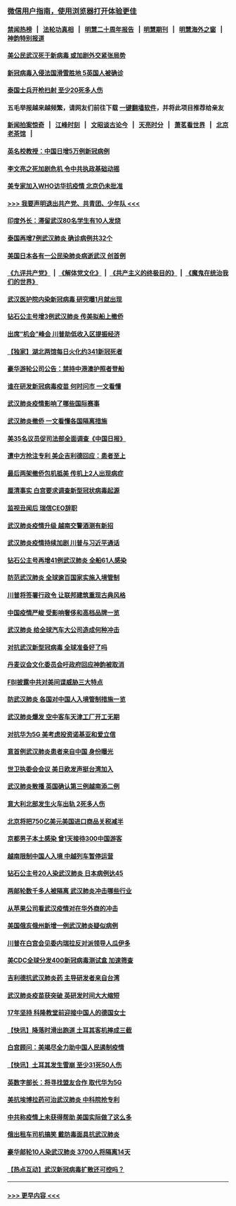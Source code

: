 ### [微信用户指南，使用浏览器打开体验更佳](https://github.com/gfw-breaker/banned-news1/blob/master/indexes/wechat-guide.md?t=0)
#### [禁闻热榜](热点新闻.md?t=0)  &nbsp;&nbsp;|&nbsp;&nbsp; [法轮功真相](https://github.com/gfw-breaker/truth/blob/master/README.md?t=0) &nbsp;&nbsp;|&nbsp;&nbsp; [明慧二十周年报告](https://github.com/gfw-breaker/mh-reports/blob/master/README.md?t=0) &nbsp;&nbsp;|&nbsp;&nbsp;[明慧期刊](https://github.com/gfw-breaker/mh-qikan) &nbsp;&nbsp;|&nbsp;&nbsp; [明慧海外之窗](https://github.com/gfw-breaker/mh-news/blob/master/README.md?t=0) &nbsp;&nbsp;|&nbsp;&nbsp; [神韵特别报道](https://github.com/gfw-breaker/mh-news/blob/master/shenyun.md?t=0)
#### [美公民武汉死于新病毒 或加剧外交紧张局势](../pages/nsc418/n11854331.md?t=02090755) 
#### [新冠病毒入侵法国滑雪胜地 5英国人被确诊](../pages/nsc418/n11854307.md?t=02090755) 
#### [泰国士兵开枪扫射 至少20死多人伤](../pages/nsc418/n11854276.md?t=02090755) 
#### 五毛举报越来越频繁，请网友们前往下载 [一键翻墙软件](https://github.com/gfw-breaker/ssr-accounts)，并将此项目推荐给亲友
#### [新闻拍案惊奇](https://github.com/gfw-breaker/banned-news1/blob/master/pages/link4.md) &nbsp;&nbsp;|&nbsp;&nbsp; [江峰时刻](https://github.com/gfw-breaker/banned-news1/blob/master/pages/link4.md) &nbsp;&nbsp;|&nbsp;&nbsp; [文昭谈古论今](https://github.com/gfw-breaker/banned-news1/blob/master/pages/link4.md) &nbsp;&nbsp;|&nbsp;&nbsp; [天亮时分](https://github.com/gfw-breaker/banned-news1/blob/master/pages/link4.md) &nbsp;&nbsp;|&nbsp;&nbsp; [萧茗看世界](https://github.com/gfw-breaker/banned-news1/blob/master/pages/link4.md) &nbsp;&nbsp;|&nbsp;&nbsp; [北京老茶馆](https://github.com/gfw-breaker/banned-news1/blob/master/pages/link4.md) &nbsp;&nbsp;|&nbsp;&nbsp; 
#### [英名校教授：中国日增5万例新冠病例](../pages/nsc418/n11854174.md?t=02090755) 
#### [李文亮之死加剧危机 令中共执政基础动摇](../pages/nsc418/n11854003.md?t=02090755) 
#### [美专家加入WHO访华抗疫情 北京仍未批准](../pages/nsc418/n11854043.md?t=02090755) 
#### [>>> 我要声明退出共产党、共青团、少年队 <<<](https://github.com/begood0513/goodnews/blob/master/quit/letter.md) 
#### [印度外长：滞留武汉80名学生有10人发烧](../pages/nsc418/n11853821.md?t=02090755) 
#### [泰国再增7例武汉肺炎 确诊病例共32个](../pages/nsc418/n11853808.md?t=02090755) 
#### [美国日本各有一公民染肺炎病逝武汉 创首例](../pages/nsc418/n11853509.md?t=02090755) 
#### [《九评共产党》](https://github.com/begood0513/9ping.md/blob/master/README.md) &nbsp;|&nbsp; [《解体党文化》](../../../../jtdwh.md/blob/master/README.md)  &nbsp;|&nbsp; [《共产主义的终极目的》](../../../../gczydzjmd.md/blob/master/README.md) &nbsp;|&nbsp; [《魔鬼在统治我们的世界》](../../../../mgztzwmdsj.md/blob/master/README.md) 
#### [武汉医护院内染新冠病毒 研究曝1月就出现](../pages/nsc418/n11852928.md?t=02090755) 
#### [钻石公主号增3例武汉肺炎 传美拟船上撤侨](../pages/nsc418/n11853240.md?t=02090755) 
#### [出席“机会”峰会 川普助低收入区提振经济](../pages/nsc418/n11853232.md?t=02090755) 
#### [【独家】湖北两馆每日火化约341新冠死者](../pages/nsc418/n11845444.md?t=02090755) 
#### [豪华游轮公司公告：禁持中港澳护照者登船](../pages/nsc418/n11852761.md?t=02090755) 
#### [谁在研发新冠病毒疫苗 何时问市 一文看懂](../pages/nsc418/n11852840.md?t=02090755) 
#### [武汉肺炎疫情影响了哪些国际赛事](../pages/nsc418/n11852441.md?t=02090755) 
#### [武汉肺炎撤侨 一文看懂各国隔离措施](../pages/nsc418/n11844216.md?t=02090755) 
#### [美35名议员促司法部全面调查《中国日报》](../pages/nsc418/n11852435.md?t=02090755) 
#### [遭中方抢注专利 美企吉利德回应：患者至上](../pages/nsc418/n11852037.md?t=02090755) 
#### [最后两架撤侨包机抵美 传机上2人出现病症](../pages/nsc418/n11852173.md?t=02090755) 
#### [厘清事实 白宫要求调查新型冠状病毒起源](../pages/nsc418/n11852106.md?t=02090755) 
#### [监视丑闻后 瑞信CEO辞职](../pages/nsc418/n11852127.md?t=02090755) 
#### [武汉肺炎疫情升级 越南交警酒测有新招](../pages/nsc418/n11851632.md?t=02090755) 
#### [武汉肺炎疫情持续加剧 川普与习近平通话](../pages/nsc418/n11851613.md?t=02090755) 
#### [钻石公主号再增41例武汉肺炎 全船61人感染](../pages/nsc418/n11850401.md?t=02090755) 
#### [防范武汉肺炎 全球逾百国家实施入境管制](../pages/nsc418/n11850557.md?t=02090755) 
#### [川普将签署行政令 让联邦建筑重现古典风格](../pages/nsc418/n11850654.md?t=02090755) 
#### [中国疫情严峻 受影响奢侈和高档品牌一览](../pages/nsc418/n11850319.md?t=02090755) 
#### [武汉肺炎 给全球汽车大公司造成何种冲击](../pages/nsc418/n11850056.md?t=02090755) 
#### [对抗武汉新型冠病毒 全球准备好了吗](../pages/nsc418/n11850142.md?t=02090755) 
#### [丹麦议会文化委员会吁政府回应神韵被取消](../pages/nsc418/n11849312.md?t=02090755) 
#### [FBI披露中共对美间谍威胁三大特点](../pages/nsc418/n11849700.md?t=02090755) 
#### [防武汉肺炎 各国对中国人入境管制措施一览](../pages/nsc418/n11838726.md?t=02090755) 
#### [武汉肺炎爆发 空中客车天津工厂开工无期](../pages/nsc418/n11849634.md?t=02090755) 
#### [对抗华为5G 美考虑投资诺基亚和爱立信](../pages/nsc418/n11849510.md?t=02090755) 
#### [意首例武汉肺炎患者来自中国 身份曝光](../pages/nsc418/n11849454.md?t=02090755) 
#### [世卫执委会会议 美日欧发声挺台湾加入](../pages/nsc418/n11849433.md?t=02090755) 
#### [武汉肺炎散播 英国确认第三例越南添二例](../pages/nsc418/n11849439.md?t=02090755) 
#### [意大利北部发生火车出轨 2死多人伤](../pages/nsc418/n11848999.md?t=02090755) 
#### [北京将把750亿美元美国进口商品关税减半](../pages/nsc418/n11848896.md?t=02090755) 
#### [京都男子本土感染 曾1天接待300中国游客](../pages/nsc418/n11848641.md?t=02090755) 
#### [越南限制中国人入境 中越列车暂停运营](../pages/nsc418/n11847844.md?t=02090755) 
#### [钻石公主号20人染武汉肺炎 日本病例达45](../pages/nsc418/n11847823.md?t=02090755) 
#### [两邮轮数千多人被隔离 武汉肺炎冲击哪些行业](../pages/nsc418/n11847456.md?t=02090755) 
#### [从苹果公司看武汉疫情对在华外商的冲击](../pages/nsc418/n11847586.md?t=02090755) 
#### [美国俄亥俄州新增一例武汉肺炎疑似病例](../pages/nsc418/n11847714.md?t=02090755) 
#### [川普在白宫会见委内瑞拉反对派领导人瓜伊多](../pages/nsc418/n11847391.md?t=02090755) 
#### [美CDC全球分发400新冠病毒测试盒 加速筛查](../pages/nsc418/n11847260.md?t=02090755) 
#### [吉利德抗武汉肺炎药 主导研发者来自台湾](../pages/nsc418/n11847064.md?t=02090755) 
#### [武汉肺炎疫苗获突破 英研发时间大大缩短](../pages/nsc418/n11846915.md?t=02090755) 
#### [17年坚持 科隆教堂前迎接中国人的德国女士](../pages/nsc418/n11846781.md?t=02090755) 
#### [【快讯】降落时滑出跑道 土耳其客机摔成三截](../pages/nsc418/n11847021.md?t=02090755) 
#### [白宫顾问：美竭尽全力助中国人民遏制疫情](../pages/nsc418/n11846756.md?t=02090755) 
#### [【快讯】土耳其发生雪崩 至少31死50人伤](../pages/nsc418/n11846680.md?t=02090755) 
#### [英数字部长：将寻找盟友合作 取代华为5G](../pages/nsc418/n11846485.md?t=02090755) 
#### [美抗埃博拉药可治武汉肺炎 中科院抢专利](../pages/nsc418/n11846409.md?t=02090755) 
#### [中共称疫情上未获得帮助 美国实际做了这么多](../pages/nsc418/n11846008.md?t=02090755) 
#### [俄出租车司机搞笑 戴防毒面具抗武汉肺炎](../pages/nsc418/n11845703.md?t=02090755) 
#### [豪华邮轮10人染武汉肺炎 3700人将隔离14天](../pages/nsc418/n11845543.md?t=02090755) 
#### [【热点互动】武汉新冠病毒扩散还可控吗？](../pages/nsc418/n11844750.md?t=02090755) 

----
#### [ >>> 更早内容 <<< ](../indexes/nsc418-earlier.md)
